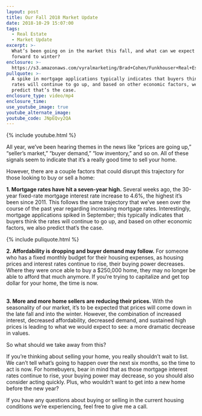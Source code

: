 ```yaml
---
layout: post
title: Our Fall 2018 Market Update
date: 2018-10-29 15:07:00
tags:
  - Real Estate
  - Market Update
excerpt: >-
  What’s been going on in the market this fall, and what can we expect moving
  forward to winter?
enclosure: >-
  https://s3.amazonaws.com/vyralmarketing/Brad+Cohen/Funkhouser+Real+Estate+Group-+Our+Fall+2018+Market+Update.mp4
pullquote: >-
  A spike in mortgage applications typically indicates that buyers think the
  rates will continue to go up, and based on other economic factors, we also
  predict that’s the case.
enclosure_type: video/mp4
enclosure_time:
use_youtube_image: true
youtube_alternate_image:
youtube_code: JNpEQvy2QA
---
```


{% include youtube.html %}

All year, we’ve been hearing themes in the news like “prices are going up,” “seller’s market,” “buyer demand,” “low inventory,” and so on. All of these signals seem to indicate that it’s a really good time to sell your home.

However, there are a couple factors that could disrupt this trajectory for those looking to buy or sell a home:

**1. Mortgage rates have hit a seven-year high.** Several weeks ago, the 30-year fixed-rate mortgage interest rate increase to 4.6%, the highest it’s been since 2011. This follows the same trajectory that we’ve seen over the course of the past year regarding increasing mortgage rates. Interestingly, mortgage applications spiked in September; this typically indicates that buyers think the rates will continue to go up, and based on other economic factors, we also predict that’s the case.

{% include pullquote.html %}

**2. Affordability is dropping and buyer demand may follow.** For someone who has a fixed monthly budget for their housing expenses, as housing prices and interest rates continue to rise, their buying power decreases. Where they were once able to buy a $250,000 home, they may no longer be able to afford that much anymore. If you’re trying to capitalize and get top dollar for your home, the time is now.<br> 

**3. More and more home sellers are reducing their prices.** With the seasonality of our market, it’s to be expected that prices will come down in the late fall and into the winter. However, the combination of increased interest, decreased affordability, decreased demand, and sustained high prices is leading to what we would expect to see: a more dramatic decrease in values.

So what should we take away from this?

If you’re thinking about selling your home, you really shouldn’t wait to list. We can’t tell what’s going to happen over the next six months, so the time to act is now. For homebuyers, bear in mind that as those mortgage interest rates continue to rise, your buying power may decrease, so you should also consider acting quickly. Plus, who wouldn’t want to get into a new home before the new year?

If you have any questions about buying or selling in the current housing conditions we’re experiencing, feel free to give me a call.
